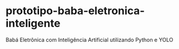 # prototipo-baba-eletronica-inteligente
Babá Eletrônica com Inteligência Artificial utilizando Python e YOLO
